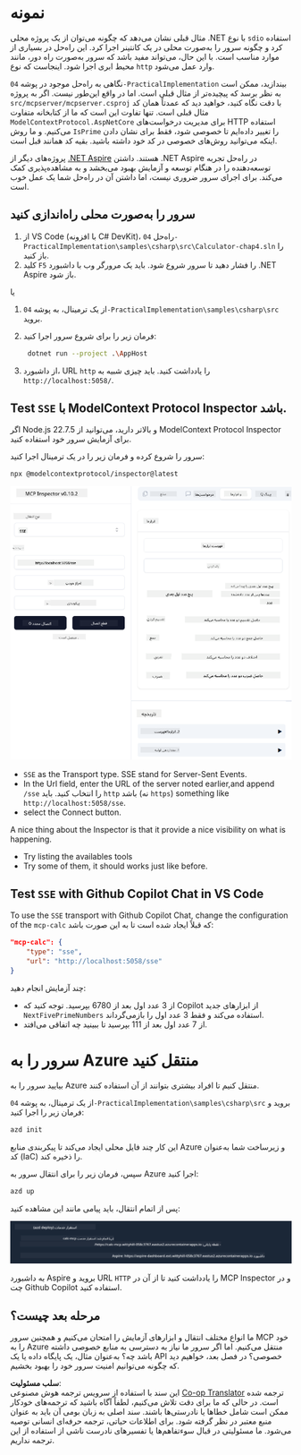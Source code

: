 <!--
CO_OP_TRANSLATOR_METADATA:
{
  "original_hash": "5020a3e1a1c7f30c00f9e37f1fa208e3",
  "translation_date": "2025-05-17T14:05:26+00:00",
  "source_file": "04-PracticalImplementation/samples/csharp/README.md",
  "language_code": "fa"
}
-->
# نمونه

مثال قبلی نشان می‌دهد که چگونه می‌توان از یک پروژه محلی .NET با نوع `sdio` استفاده کرد و چگونه سرور را به‌صورت محلی در یک کانتینر اجرا کرد. این راه‌حل در بسیاری از موارد مناسب است. با این حال، می‌تواند مفید باشد که سرور به‌صورت راه دور، مانند محیط ابری اجرا شود. اینجاست که نوع `http` وارد عمل می‌شود.

نگاهی به راه‌حل موجود در پوشه `04-PracticalImplementation` بیندازید، ممکن است به نظر برسد که پیچیده‌تر از مثال قبلی است. اما در واقع این‌طور نیست. اگر به پروژه `src/mcpserver/mcpserver.csproj` با دقت نگاه کنید، خواهید دید که عمدتاً همان کد مثال قبلی است. تنها تفاوت این است که ما از کتابخانه متفاوت `ModelContextProtocol.AspNetCore` برای مدیریت درخواست‌های HTTP استفاده می‌کنیم. و ما روش `IsPrime` را تغییر داده‌ایم تا خصوصی شود، فقط برای نشان دادن اینکه می‌توانید روش‌های خصوصی در کد خود داشته باشید. بقیه کد همانند قبل است.

پروژه‌های دیگر از [.NET Aspire](https://learn.microsoft.com/dotnet/aspire/get-started/aspire-overview) هستند. داشتن .NET Aspire در راه‌حل تجربه توسعه‌دهنده را در هنگام توسعه و آزمایش بهبود می‌بخشد و به مشاهده‌پذیری کمک می‌کند. برای اجرای سرور ضروری نیست، اما داشتن آن در راه‌حل شما یک عمل خوب است.

## سرور را به‌صورت محلی راه‌اندازی کنید

1. از VS Code (با افزونه C# DevKit)، راه‌حل `04-PracticalImplementation\samples\csharp\src\Calculator-chap4.sln` را باز کنید.
2. کلید `F5` را فشار دهید تا سرور شروع شود. باید یک مرورگر وب با داشبورد .NET Aspire باز شود.

یا

1. از یک ترمینال، به پوشه `04-PracticalImplementation\samples\csharp\src` بروید.
2. فرمان زیر را برای شروع سرور اجرا کنید:
   ```bash
    dotnet run --project .\AppHost
   ```

3. از داشبورد، URL `http` را یادداشت کنید. باید چیزی شبیه به `http://localhost:5058/`.

## Test `SSE` با ModelContext Protocol Inspector باشد.

اگر Node.js 22.7.5 و بالاتر دارید، می‌توانید از ModelContext Protocol Inspector برای آزمایش سرور خود استفاده کنید.

سرور را شروع کرده و فرمان زیر را در یک ترمینال اجرا کنید:

```bash
npx @modelcontextprotocol/inspector@latest
```

![بازرس MCP](../../../../../translated_images/mcp_inspector.2939244613cb5a0549b83942e062bceb69083c3d7b331c8de991ecf6834d6904.fa.png)

- `SSE` as the Transport type. SSE stand for Server-Sent Events. 
- In the Url field, enter the URL of the server noted earlier,and append `/sse` را انتخاب کنید. باید `http` باشد (نه `https`) something like `http://localhost:5058/sse`.
- select the Connect button.

A nice thing about the Inspector is that it provide a nice visibility on what is happening.

- Try listing the availables tools
- Try some of them, it should works just like before.


## Test `SSE` with Github Copilot Chat in VS Code

To use the `SSE` transport with Github Copilot Chat, change the configuration of the `mcp-calc` که قبلاً ایجاد شده است تا به این صورت باشد:

```json
"mcp-calc": {
    "type": "sse",
    "url": "http://localhost:5058/sse"
}
```

چند آزمایش انجام دهید:
- از 3 عدد اول بعد از 6780 بپرسید. توجه کنید که Copilot از ابزارهای جدید `NextFivePrimeNumbers` استفاده می‌کند و فقط 3 عدد اول را بازمی‌گرداند.
- از 7 عدد اول بعد از 111 بپرسید تا ببینید چه اتفاقی می‌افتد.

# سرور را به Azure منتقل کنید

بیایید سرور را به Azure منتقل کنیم تا افراد بیشتری بتوانند از آن استفاده کنند.

از یک ترمینال، به پوشه `04-PracticalImplementation\samples\csharp\src` بروید و فرمان زیر را اجرا کنید:

```bash
azd init
```

این کار چند فایل محلی ایجاد می‌کند تا پیکربندی منابع Azure و زیرساخت شما به‌عنوان کد (IaC) را ذخیره کند.

سپس، فرمان زیر را برای انتقال سرور به Azure اجرا کنید:

```bash
azd up
```

پس از اتمام انتقال، باید پیامی مانند این مشاهده کنید:

![موفقیت در انتقال Azd](../../../../../translated_images/chap4-azd-deploy-success.f69e7f61e50fdbf13ea3bf7302d9850a18e12832f34daee1695f29da3f32b452.fa.png)

به داشبورد Aspire بروید و URL `HTTP` را یادداشت کنید تا از آن در MCP Inspector و در چت Github Copilot استفاده کنید.

## مرحله بعد چیست؟

ما انواع مختلف انتقال و ابزارهای آزمایش را امتحان می‌کنیم و همچنین سرور MCP خود را به Azure منتقل می‌کنیم. اما اگر سرور ما نیاز به دسترسی به منابع خصوصی داشته باشد چه؟ به‌عنوان مثال، یک پایگاه داده یا یک API خصوصی؟ در فصل بعد، خواهیم دید که چگونه می‌توانیم امنیت سرور خود را بهبود بخشیم.

**سلب مسئولیت**:  
این سند با استفاده از سرویس ترجمه هوش مصنوعی [Co-op Translator](https://github.com/Azure/co-op-translator) ترجمه شده است. در حالی که ما برای دقت تلاش می‌کنیم، لطفاً آگاه باشید که ترجمه‌های خودکار ممکن است شامل خطاها یا نادرستی‌ها باشند. سند اصلی به زبان بومی آن باید به عنوان منبع معتبر در نظر گرفته شود. برای اطلاعات حیاتی، ترجمه حرفه‌ای انسانی توصیه می‌شود. ما مسئولیتی در قبال سوءتفاهم‌ها یا تفسیرهای نادرست ناشی از استفاده از این ترجمه نداریم.